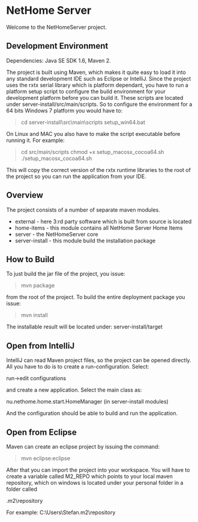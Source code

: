 NetHome Server
==============

Welcome to the NetHomeServer project.

Development Environment
-----------------------

Dependencies: Java SE SDK 1.6, Maven 2.

The project is built using Maven, which makes it quite easy to load it into any
standard development IDE such as Eclipse or IntelliJ. Since the project uses
the rxtx serial library which is platform
dependant, you have to run a platform setup script to configure the build
environment for your development platform before you can build it.
These scripts are located under server-install/src/main/scripts. So to configure the
environment for a 64 bits Windows 7 platform you would have to:

>cd server-install\src\main\scripts
>setup_win64.bat

On Linux and MAC you also have to make the script executable before running it.
For example:

>cd src/main/scripts
>chmod +x setup_macosx_cocoa64.sh
>./setup_macosx_cocoa64.sh

This will copy the correct version of the rxtx runtime libraries to the
root of the project so you can run the application from your IDE.

Overview
--------
The project consists of a number of separate maven modules.

* external - here 3:rd party software which is built from source is located
* home-items - this module contains all NetHome Server Home Items
* server - the NetHomeServer core
* server-install - this module build the installation package

How to Build
------------

To just build the jar file of the project, you issue:

>mvn package

from the root of the project.
To build the entire deployment package you issue:

>mvn install

The installable result will be located under:
server-install/target

Open from IntelliJ
------------------

IntelliJ can read Maven project files, so the project can be opened directly.
All you have to do is to create a run-configuration. Select:

run->edit configurations

and create a new application. Select the main class as:

nu.nethome.home.start.HomeManager (in server-install modules)

And the configuration should be able to build and run the application.

Open from Eclipse
-----------------

Maven can create an eclipse project by issuing the command:

>mvn eclipse:eclipse

After that you can import the project into your workspace. You will have to
create a variable called M2_REPO which points to your local maven repository,
which on windows is located under your personal folder in a folder called

.m2\repository

For example: C:\Users\Stefan\.m2\repository